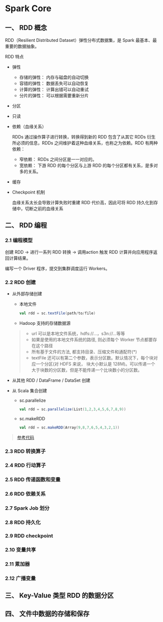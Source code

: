 # Spark Core

## 一、 RDD 概念

RDD（Resilient Distributed Dataset）弹性分布式数据集，是 Spark 最基本、最重要的数据抽象。

RDD 特点

* 弹性

  * 存储的弹性： 内存与磁盘的自动切换
  * 容错的弹性： 数据丢失可以自动恢复
  * 计算的弹性： 计算出错可以自动重试
  * 分片的弹性： 可以根据需要重新分片

* 分区

* 只读

* 依赖（血缘关系）

  RDDs 通过操作算子进行转换，转换得到新的 RDD 包含了从其它 RDDs 衍生所必须的信息，RDDs 之间维护着这种血缘关系，也称之为依赖。RDD 有两种依赖：

  * 窄依赖： RDDs 之间分区是一一对应的。
  * 宽依赖： 下游 RDD 的每个分区与上游 RDD 的每个分区都有关系，是多对多的关系。

* 缓存

* Checkpoint 机制

  血缘关系太长会导致计算失败时重建 RDD 代价高，因此可将 RDD 持久化到存储中，切断之前的血缘关系

## 二、 RDD 编程

### 2.1 编程模型

创建 RDD -> 进行一系列 RDD 转换 -> 调用action 触发 RDD 计算并向应用程序返回计算结果。

编写一个 Driver 程序，提交到集群调度运行 Workers。

### 2.2 RDD 创建

* 从外部存储创建

  * 本地文件

    ```scala
    val rdd = sc.textFile(path/to/file)
    ```

  * Hadoop 支持的存储数据源

  >* url 可以是本地文件系统，hdfs://...，s3n://...等等
  >* 如果是使用的本地文件系统的路径, 则必须每个 Worker 节点都要存在这个路径
  >* 所有基于文件的方法, 都支持目录、压缩文件和通配符(*)
  >* textFile 还可以有第二个参数，表示分区数。默认情况下，每个块对应一个分区(对 HDFS 来说， 块大小默认是 128M)。可以传递一个大于块数的分区数，但是不能传递一个比块数小的分区数。

* 从其他 RDD / DataFrame / DataSet 创建

* 从 Scala 集合创建

  * sc.parallelize

    ```scala
    val rdd = sc.parallelize(List(1,2,3,4,5,6,7,8,9))
    ```

  * sc.makeRDD

    ```scala
    val rdd = sc.makeRDD(Array(9,8,7,6,5,4,3,2,1))
    ```

> [参考代码](src/main/scala/com/jsgygujun/code/spark_core/create/CreateRDDExp.scala)

### 2.3 RDD 转换算子

### 2.4 RDD 行动算子

### 2.5 RDD 传递函数和变量

### 2.6 RDD 依赖关系

### 2.7 Spark Job 划分

### 2.8 RDD 持久化

### 2.9 RDD checkpoint

### 2.10 变量共享

### 2.11 累加器

### 2.12 广播变量

## 三、 Key-Value 类型 RDD 的数据分区

## 四、 文件中数据的存储和保存







